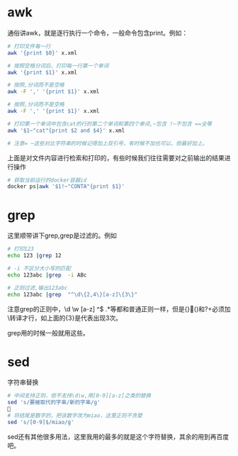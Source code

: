# awk
通俗讲awk，就是逐行执行一个命令，一般命令包含print。例如：
```bash
# 打印文件每一行
awk '{print $0}' x.xml

# 按照空格分词后，打印每一行第一个单词
awk '{print $1}' x.xml

# 按照,分词而不是空格
awk -F ',' '{print $1}' x.xml

# 按照,分词而不是空格
awk -F ',' '{print $1}' x.xml

# 打印第一个单词中包含cat的行的第二个单词和第四个单词,~包含 !~不包含 ==全等
awk '$1~"cat"{print $2 and $4}' x.xml

# 注意= ~这些对比字符串的时候记得加上双引号，有时候不加也可以，但最好加上。
```
上面是对文件内容进行检索和打印的，有些时候我们往往需要对之前输出的结果进行操作
```bash
# 获取当前运行的docker容器id
docker ps|awk '$1!~"CONTA"{print $1}'
```
# grep
这里顺带讲下grep,grep是过滤的。例如
```bash
# 打印123
echo 123 |grep 12

# -i 不区分大小写的匹配
echo 123abc |grep  -i ABc

# 正则过滤,输出123abc
echo 123abc |grep  "^\d\{2,4\}[a-z]\{3\}"
```
注意grep的正则中，\d \w [a-z] ^$ .*等都和普通正则一样，但是{}()和?+必须加\转译才行，如上面的\{3\}是代表出现3次。

grep用的时候一般就用这些。
# sed
字符串替换
```bash
# 中间支持正则，但不支持\d\w,用[0-9][a-z]之类的替换
sed 's/要被取代的字串/新的字串/g'

# 将结尾是数字的，把该数字改为miao，这里正则不贪婪
sed 's/[0-9]$/miao/g'
```
sed还有其他很多用法，这里我用的最多的就是这个字符替换，其余的用到再百度吧。
